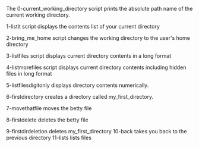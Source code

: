 The 0-current_working_directory script prints the absolute path name of the current working directory.

1-listit script displays the contents list of your current directory

2-bring_me_home script changes the working directory to the user's home directory

3-listfiles script displays current directory contents in a long format

4-listmorefiles script displays current directory contents including hidden files in long format

5-listfilesdigitonly displays directory contents numerically.

6-firstdirectory creates a directory called my_first_directory.

7-movethatfile moves the betty file

8-firstdelete deletes the betty file

9-firstdirdeletion deletes my_first_directory
10-back takes you back to the previous directory
11-lists lists files